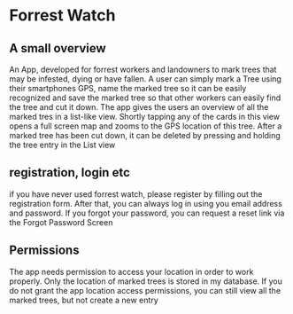 # Forrest Watch 
## A small overview 
An App, developed for forrest workers and landowners to mark trees that may be infested, dying or have fallen. 
A user can simply mark a Tree using their smartphones GPS, name the marked tree so it can be easily recognized and save 
the marked tree so that other workers can easily find the tree and cut it down. 
The app gives the users an overview of all the marked tres in a list-like view. Shortly tapping any of the cards 
in this view opens a full screen map and zooms to the GPS location of this tree. After a marked tree has been cut down, 
it can be deleted by pressing and holding the tree entry in the List view 
## registration, login etc 
if you have never used forrest watch, please register by filling out the registration form. After that, 
you can always log in using you email address and password. If you forgot your password, you can request a 
reset link via the Forgot Password Screen

## Permissions
The app needs permission to access your location in order to work properly. Only the location of marked trees is stored in my database. 
If you do not grant the app location access permissions, you can still view all the marked trees, but not create a new entry

